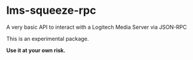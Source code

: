 # lms-squeeze-rpc
A very basic API to interact with a Logitech Media Server via JSON-RPC

This is an experimental package.

**Use it at your own risk.**